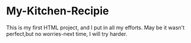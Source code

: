 # My-Kitchen-Recipie
This is my first HTML project, and I put in all my efforts. May be it wasn't perfect,but no worries-next time, I will try harder.
